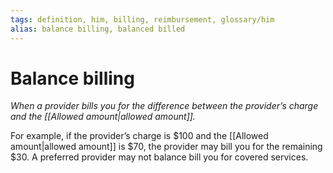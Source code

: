 ```yaml
---
tags: definition, him, billing, reimbursement, glossary/him
alias: balance billing, balanced billed
---
```

# Balance billing
*When a provider bills you for the difference between the provider’s charge and the [[Allowed amount|allowed amount]].*

For example, if the provider’s charge is $100 and the [[Allowed amount|allowed amount]] is $70, the provider may bill you for the remaining $30. A preferred provider may not balance bill you for covered services.